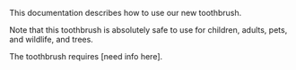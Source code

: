 This documentation describes how to use our new toothbrush.

Note that this toothbrush is absolutely safe to use for children, adults, pets, and wildlife, and trees.

The toothbrush requires [need info here].